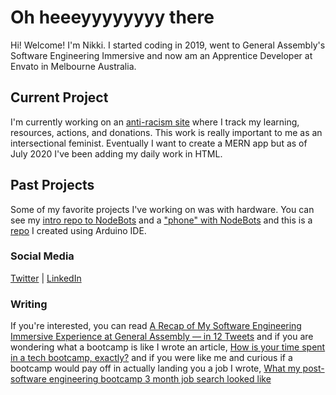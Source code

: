 # Oh heeeyyyyyyyy there

Hi! Welcome! I'm Nikki. I started coding in 2019, went to General Assembly's Software Engineering Immersive and now am an Apprentice Developer at Envato in Melbourne Australia.

## Current Project

I'm currently working on an [anti-racism site](https://github.com/nikkiricks/anti-racism-work) where I track my learning, resources, actions, and donations. This work is really important to me as an intersectional feminist. Eventually I want to create a MERN app but as of July 2020 I've been adding my daily work in HTML.

## Past Projects

Some of my favorite projects I've working on was with hardware. You can see my [intro repo to NodeBots](https://github.com/nikkiricks/Node_Bots) and a ["phone" with NodeBots](https://github.com/nikkiricks/Sloane-Phone-Node) and this is a [repo](https://github.com/nikkiricks/Sloane-Phone-Arduino) I created using Arduino IDE.

### Social Media

[Twitter](https://twitter.com/nikkiricks) |
[LinkedIn](https://www.linkedin.com/in/nikki-ricks/)

### Writing

If you're interested, you can read [A Recap of My Software Engineering Immersive Experience at General Assembly — in 12 Tweets](https://medium.com/dev-genius/a-recap-of-my-software-engineering-immersive-experience-at-general-assembly-in-12-tweets-d750fa95c766) and if you are wondering what a bootcamp is like I wrote an article, [How is your time spent in a tech bootcamp, exactly?](https://medium.com/dev-genius/how-is-your-time-spent-in-a-tech-bootcamp-exactly-6d2e1911a3fd) and if you were like me and curious if a bootcamp would pay off in actually landing you a job I wrote, [What my post-software engineering bootcamp 3 month job search looked like](https://medium.com/dev-genius/what-my-post-software-engineering-bootcamp-3-month-job-search-looked-like-d037d474093d)
